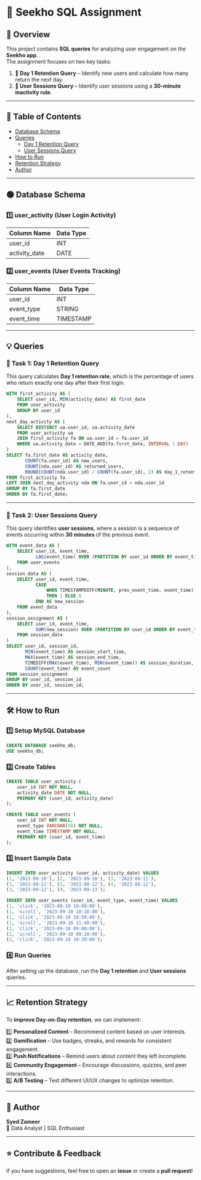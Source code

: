 # 🚀 Seekho SQL Assignment

## 📌 Overview

This project contains **SQL queries** for analyzing user engagement on the **Seekho app**.\
The assignment focuses on two key tasks:

1. **🌊 Day 1 Retention Query** – Identify new users and calculate how many return the next day.
2. **👒 User Sessions Query** – Identify user sessions using a **30-minute inactivity rule**.

---

## 📂 Table of Contents

- [Database Schema](#-database-schema)
- [Queries](#-queries)
  - [Day 1 Retention Query](#-day-1-retention-query)
  - [User Sessions Query](#-user-sessions-query)
- [How to Run](#-how-to-run)
- [Retention Strategy](#-retention-strategy)
- [Author](#-author)

---

## 🟢 Database Schema

### **1️⃣ user\_activity (User Login Activity)**

| Column Name    | Data Type |
| -------------- | --------- |
| user\_id       | INT       |
| activity\_date | DATE      |

### **2️⃣ user\_events (User Events Tracking)**

| Column Name | Data Type |
| ----------- | --------- |
| user\_id    | INT       |
| event\_type | STRING    |
| event\_time | TIMESTAMP |

---

## 💡 Queries

### **🌊 Task 1: Day 1 Retention Query**

This query calculates **Day 1 retention rate**, which is the percentage of users who return exactly one day after their first login.

```sql
WITH first_activity AS (
    SELECT user_id, MIN(activity_date) AS first_date
    FROM user_activity
    GROUP BY user_id
),
next_day_activity AS (
    SELECT DISTINCT ua.user_id, ua.activity_date
    FROM user_activity ua
    JOIN first_activity fa ON ua.user_id = fa.user_id
    WHERE ua.activity_date = DATE_ADD(fa.first_date, INTERVAL 1 DAY)
)
SELECT fa.first_date AS activity_date,
       COUNT(fa.user_id) AS new_users,
       COUNT(nda.user_id) AS returned_users,
       ROUND(COUNT(nda.user_id) / COUNT(fa.user_id), 2) AS day_1_retention_rate
FROM first_activity fa
LEFT JOIN next_day_activity nda ON fa.user_id = nda.user_id
GROUP BY fa.first_date
ORDER BY fa.first_date;
```

---

### **👒 Task 2: User Sessions Query**

This query identifies **user sessions**, where a session is a sequence of events occurring within **30 minutes** of the previous event.

```sql
WITH event_data AS (
    SELECT user_id, event_time,
           LAG(event_time) OVER (PARTITION BY user_id ORDER BY event_time) AS prev_event_time
    FROM user_events
),
session_data AS (
    SELECT user_id, event_time,
           CASE
               WHEN TIMESTAMPDIFF(MINUTE, prev_event_time, event_time) > 30 OR prev_event_time IS NULL
               THEN 1 ELSE 0
           END AS new_session
    FROM event_data
),
session_assignment AS (
    SELECT user_id, event_time,
           SUM(new_session) OVER (PARTITION BY user_id ORDER BY event_time) AS session_id
    FROM session_data
)
SELECT user_id, session_id,
       MIN(event_time) AS session_start_time,
       MAX(event_time) AS session_end_time,
       TIMEDIFF(MAX(event_time), MIN(event_time)) AS session_duration,
       COUNT(event_time) AS event_count
FROM session_assignment
GROUP BY user_id, session_id
ORDER BY user_id, session_id;
```

---

## 🛠️ How to Run

### **1️⃣ Setup MySQL Database**

```sql
CREATE DATABASE seekho_db;
USE seekho_db;
```

### **2️⃣ Create Tables**

```sql
CREATE TABLE user_activity (
    user_id INT NOT NULL,
    activity_date DATE NOT NULL,
    PRIMARY KEY (user_id, activity_date)
);

CREATE TABLE user_events (
    user_id INT NOT NULL,
    event_type VARCHAR(50) NOT NULL,
    event_time TIMESTAMP NOT NULL,
    PRIMARY KEY (user_id, event_time)
);
```

### **3️⃣ Insert Sample Data**

```sql
INSERT INTO user_activity (user_id, activity_date) VALUES
(1, '2023-09-10'), (2, '2023-09-10'), (1, '2023-09-11'),
(3, '2023-09-11'), (2, '2023-09-12'), (4, '2023-09-12'),
(3, '2023-09-12'), (4, '2023-09-13');

INSERT INTO user_events (user_id, event_type, event_time) VALUES
(1, 'click', '2023-09-10 10:00:00'),
(1, 'scroll', '2023-09-10 10:10:00'),
(1, 'click', '2023-09-10 10:50:00'),
(1, 'scroll', '2023-09-10 11:40:00'),
(2, 'click', '2023-09-10 09:00:00'),
(2, 'scroll', '2023-09-10 09:20:00'),
(2, 'click', '2023-09-10 10:30:00');
```

### **4️⃣ Run Queries**

After setting up the database, run the **Day 1 retention** and **User sessions** queries.

---

## 📈 Retention Strategy

To **improve Day-on-Day retention**, we can implement:

1️⃣ **Personalized Content** – Recommend content based on user interests.\
2️⃣ **Gamification** – Use badges, streaks, and rewards for consistent engagement.\
3️⃣ **Push Notifications** – Remind users about content they left incomplete.\
4️⃣ **Community Engagement** – Encourage discussions, quizzes, and peer interactions.\
5️⃣ **A/B Testing** – Test different UI/UX changes to optimize retention.

---

## 👤 Author

**Syed Zameer**\
🚀 Data Analyst | SQL Enthusiast

---

## ⭐ Contribute & Feedback

If you have suggestions, feel free to open an **issue** or create a **pull request**!


